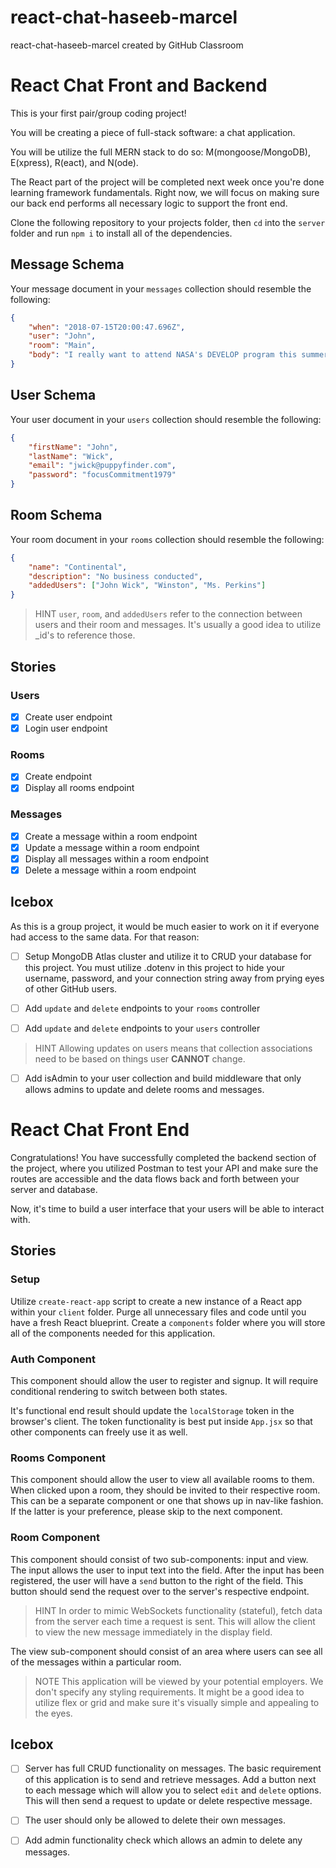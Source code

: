# react-chat-haseeb-marcel
react-chat-haseeb-marcel created by GitHub Classroom

# React Chat Front and Backend

This is your first pair/group coding project!

You will be creating a piece of full-stack software: a chat application.

You will be utilize the full MERN stack to do so: M(mongoose/MongoDB), E(xpress), R(eact), and N(ode).

The React part of the project will be completed next week once you're done learning framework fundamentals. Right now, we will focus on making sure our back end performs all necessary logic to support the front end.

Clone the following repository to your projects folder, then `cd` into the `server` folder and run `npm i` to install all of the dependencies.

## Message Schema

Your message document in your `messages` collection should resemble the following:

```json
{
    "when": "2018-07-15T20:00:47.696Z",
    "user": "John",
    "room": "Main",
    "body": "I really want to attend NASA's DEVELOP program this summer!"
}
```

## User Schema

Your user document in your `users` collection should resemble the following:

```json
{
    "firstName": "John",
    "lastName": "Wick",
    "email": "jwick@puppyfinder.com",
    "password": "focusCommitment1979"
}
```

## Room Schema

Your room document in your `rooms` collection should resemble the following:

```json 
{
    "name": "Continental",
    "description": "No business conducted",
    "addedUsers": ["John Wick", "Winston", "Ms. Perkins"]
}
```

> HINT
> `user`, `room`, and `addedUsers` refer to the connection between users and their room and messages.
> It's usually a good idea to utilize \_id's to reference those.

## Stories

### Users

-   [x] Create user endpoint
-   [x] Login user endpoint

### Rooms

-   [x] Create endpoint
-   [x] Display all rooms endpoint

### Messages

-   [x] Create a message within a room endpoint
-   [x] Update a message within a room endpoint
-   [x] Display all messages within a room endpoint
-   [x] Delete a message within a room endpoint

## Icebox

As this is a group project, it would be much easier to work on it if everyone had access to the same data. For that reason:

-   [ ] Setup MongoDB Atlas cluster and utilize it to CRUD your database for this project. You must utilize .dotenv in this project to hide your username, password, and your connection string away from prying eyes of other GitHub users.

-   [ ] Add `update` and `delete` endpoints to your `rooms` controller
-   [ ] Add `update` and `delete` endpoints to your `users` controller

> HINT
> Allowing updates on users means that collection associations need to be based on things user **CANNOT** change.

-   [ ] Add isAdmin to your user collection and build middleware that only allows admins to update and delete rooms and messages.

# React Chat Front End

Congratulations! You have successfully completed the backend section of the project, where you utilized Postman to test your API and make sure the routes are accessible and the data flows back and forth between your server and database.

Now, it's time to build a user interface that your users will be able to interact with.

## Stories

### Setup

Utilize `create-react-app` script to create a new instance of a React app within your `client` folder. Purge all unnecessary files and code until you have a fresh React blueprint. Create a `components` folder where you will store all of the components needed for this application.

### Auth Component

This component should allow the user to register and signup. It will require conditional rendering to switch between both states.

It's functional end result should update the `localStorage` token in the browser's client. The token functionality is best put inside `App.jsx` so that other components can freely use it as well.

### Rooms Component

This component should allow the user to view all available rooms to them. When clicked upon a room, they should be invited to their respective room. This can be a separate component or one that shows up in nav-like fashion. If the latter is your preference, please skip to the next component.

### Room Component

This component should consist of two sub-components: input and view. The input allows the user to input text into the field. After the input has been registered, the user will have a `send` button to the right of the field. This button should send the request over to the server's respective endpoint.

> HINT
> In order to mimic WebSockets functionality (stateful), fetch data from the server each time a request is sent.
> This will allow the client to view the new message immediately in the display field.

The view sub-component should consist of an area where users can see all of the messages within a particular room.

> NOTE
> This application will be viewed by your potential employers. We don't specify any styling requirements.
> It might be a good idea to utilize flex or grid and make sure it's visually simple and appealing to the eyes.

## Icebox

-   [ ] Server has full CRUD functionality on messages. The basic requirement of this application is to send and retrieve messages. Add a button next to each message which will allow you to select `edit` and `delete` options. This will then send a request to update or delete respective message.

-   [ ] The user should only be allowed to delete their own messages.

-   [ ] Add admin functionality check which allows an admin to delete any messages.


